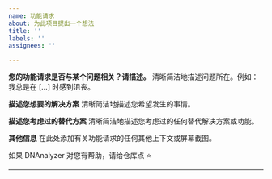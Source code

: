 ```yaml
---
name: 功能请求
about: 为此项目提出一个想法
title: ''
labels: ''
assignees: ''

---
```


**您的功能请求是否与某个问题相关？请描述。**
清晰简洁地描述问题所在。例如：我总是在 [...] 时感到沮丧。

**描述您想要的解决方案**
清晰简洁地描述您希望发生的事情。

**描述您考虑过的替代方案**
清晰简洁地描述您考虑过的任何替代解决方案或功能。

**其他信息**
在此处添加有关功能请求的任何其他上下文或屏幕截图。

如果 DNAnalyzer 对您有帮助，请给仓库点 ⭐

---
